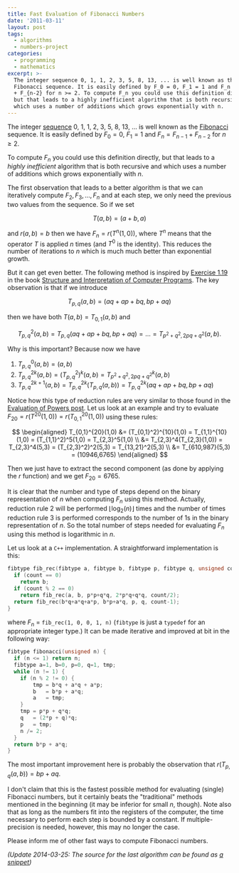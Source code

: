 ```yaml
---
title: Fast Evaluation of Fibonacci Numbers
date: '2011-03-11'
layout: post
tags:
  - algorithms
  - numbers-project
categories:
  - programming
  - mathematics
excerpt: >-
  The integer sequence 0, 1, 1, 2, 3, 5, 8, 13, ... is well known as the
  Fibonacci sequence. It is easily defined by F_0 = 0, F_1 = 1 and F_n = F_{n-1}
  + F_{n-2} for n >= 2. To compute F_n you could use this definition directly,
  but that leads to a highly inefficient algorithm that is both recursive and
  which uses a number of additions which grows exponentially with n.
---
```

The integer [sequence](http://oeis.org/A000045) 0, 1, 1, 2, 3, 5, 8, 13, &#8230; is well known as the [Fibonacci](http://en.wikipedia.org/wiki/Fibonacci) sequence. It is easily defined by $F_0 = 0$, $F_1 = 1$ and $F_n = F_{n-1} + F_{n-2}$ for $n \geq 2$.

To compute $F_n$ you could use this definition directly, but that leads to a *highly inefficient* algorithm that is both recursive and which uses a number of additions which grows exponentially with $n$.

The first observation that leads to a better algorithm is that we can iteratively compute $F_2, F_3, \ldots, F_n$ and at each step, we only need the previous two values from the sequence. So if we set

$$
T(a,b) = (a+b, a)
$$

and $r(a,b)=b$ then we have $F_n = r(T^n(1,0))$, where $T^n$ means that the operator $T$ is applied $n$ times (and $T^0$ is the identity). This reduces the number of iterations to $n$ which is much much better than exponential growth.

But it can get even better. The following method is inspired by [Exercise 1.19](https://sourceacademy.org/sicpjs/1.2.4#ex-1.19) in the book [Structure and Interpretation of Computer Programs](/refs/sicp). The key observation is that if we introduce

$$
T_{p,q}(a,b) = (a q + a p + b q, b p + a q)
$$

then we have both $T(a,b)=T_{0,1}(a,b)$ and

$$
T_{p,q}^2(a,b) = T_{p,q}(a q + a p + b q, b p + a q) = \ldots = T_{p^2+q^2,2 p q+q^2}(a,b).
$$

Why is this important? Because now we have

1. $T_{p,q}^0(a,b) = (a,b)$
2. $T_{p,q}^{2k}(a,b) = (T_{p,q}^2)^k(a,b) = T_{p^2+q^2,2 p q+q^2}^k(a,b)$
3. $T_{p,q}^{2k+1}(a,b) = T_{p,q}^{2k}(T_{p,q}(a,b)) = T_{p,q}^{2k}(a q + a p + b q, b p + a q)$

Notice how this type of reduction rules are very similar to those found in the [Evaluation of Powers post](/blog/2011/01/evaluation-of-powers). Let us look at an example and try to evaluate $F_{20} = r(T^{20}(1,0)) = r(T_{0,1}^{20}(1,0))$ using these rules:

$$
\begin{aligned}
T_{0,1}^{20}(1,0) &= (T_{0,1}^2)^{10}(1,0) = T_{1,1}^{10}(1,0) = (T_{1,1}^2)^5(1,0) = T_{2,3}^5(1,0) \\
&= T_{2,3}^4(T_{2,3}(1,0)) = T_{2,3}^4(5,3) = (T_{2,3}^2)^2(5,3) = T_{13,21}^2(5,3) \\
&= T_{610,987}(5,3) = (10946,6765)
\end{aligned}
$$

Then we just have to extract the second component (as done by applying the $r$ function) and we get $F_{20}=6765$.

It is clear that the number and type of steps depend on the binary representation of $n$ when computing $F_n$ using this method. Actually, reduction rule 2 will be performed $\lfloor\log_2(n)\rfloor$ times and the number of times reduction rule 3 is performed corresponds to the number of 1s in the binary representation of $n$. So the total number of steps needed for evaluating $F_n$ using this method is logarithmic in $n$.

Let us look at a `C++` implementation. A straightforward implementation is this:

``` cpp
fibtype fib_rec(fibtype a, fibtype b, fibtype p, fibtype q, unsigned count) {
  if (count == 0)
    return b;
  if (count % 2 == 0)
    return fib_rec(a, b, p*p+q*q, 2*p*q+q*q, count/2);
  return fib_rec(b*q+a*q+a*p, b*p+a*q, p, q, count-1);
}
```

where $F_n$ = `fib_rec(1, 0, 0, 1, n)` (`fibtype` is just a `typedef` for an appropriate integer type.) It can be made iterative and improved at bit in the following way:

``` cpp
fibtype fibonacci(unsigned n) {
  if (n <= 1) return n;
  fibtype a=1, b=0, p=0, q=1, tmp;
  while (n != 1) {
    if (n % 2 != 0) {
        tmp = b*q + a*q + a*p;
        b   = b*p + a*q;
        a   = tmp;
    }
    tmp = p*p + q*q;
    q   = (2*p + q)*q;
    p   = tmp;
    n /= 2;
  }
  return b*p + a*q;
}
```

The most important improvement here is probably the observation that $r(T_{p,q}(a,b)) = b p + a q$.

I don't claim that this is the fastest possible method for evaluating (single) Fibonacci numbers, but it certainly beats the "traditional" methods mentioned in the beginning (it may be inferior for small $n$, though). Note also that as long as the numbers fit into the registers of the computer, the time necessary to perform each step is bounded by a constant. If multiple-precision is needed, however, this may no longer the case.

Please inform me of other fast ways to compute Fibonacci numbers.

*(Update 2014-03-25: The source for the last algorithm can be found as [a snippet](https://github.com/janmarthedal/snippets/blob/master/c++/kanooth/snippets/fibonacci_number.hpp))*

